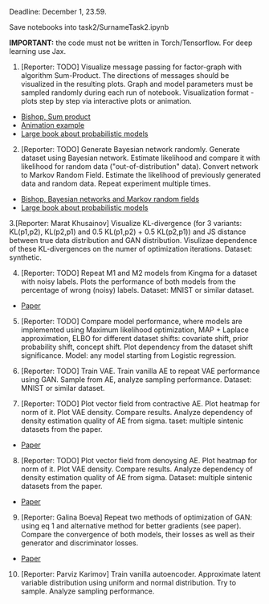 Deadline: December 1, 23.59.

Save notebooks into task2/SurnameTask2.ipynb

**IMPORTANT:** the code must not be written in Torch/Tensorflow. For deep learning use Jax.


1. [Reporter: TODO] Visualize message passing for factor-graph with algorithm Sum-Product. The directions of messages should be visualized in the resulting plots.  Graph and model parameters must be sampled randomly during each run of notebook. Visualization format - plots step by step via interactive plots or animation. 
* [Bishop, Sum product](http://users.isr.ist.utl.pt/~wurmd/Livros/school/Bishop%20-%20Pattern%20Recognition%20And%20Machine%20Learning%20-%20Springer%20%202006.pdf)
* [Animation example](https://jckantor.github.io/CBE30338/A.03-Animation-in-Jupyter-Notebooks.html)
* [Large book about probabilistic models](http://mcb111.org/w06/KollerFriedman.pdf)

2. [Reporter: TODO] Generate Bayesian network randomly. Generate dataset using Bayesian network. Estimate likelihood and compare it with likelihood for random data ("out-of-distribution" data). Convert network to Markov Random Field. Estimate the likelihood of previously generated data and random data. Repeat experiment multiple times.
* [Bishop, Bayesian networks and Markov random fields](http://users.isr.ist.utl.pt/~wurmd/Livros/school/Bishop%20-%20Pattern%20Recognition%20And%20Machine%20Learning%20-%20Springer%20%202006.pdf)
* [Large book about probabilistic models](http://mcb111.org/w06/KollerFriedman.pdf)

3.[Reporter: Marat Khusainov] Visualize KL-divergence (for 3 variants: KL(p1,p2), KL(p2,p1) and 0.5 KL(p1,p2) + 0.5 KL(p2,p1)) and JS distance between true data distribution and GAN distribution. Visulizae dependence of these KL-divergences on the numer of optimization iterations. Dataset: synthetic. 

4. [Reporter: TODO] Repeat M1 and M2 models from Kingma for a dataset with noisy labels. Plots the performance of both models from the percentage of wrong (noisy) labels. Dataset: MNIST or similar dataset.
* [Paper](https://proceedings.neurips.cc/paper/2014/file/d523773c6b194f37b938d340d5d02232-Paper.pdf)

5. [Reporter: TODO] Compare model performance, where models are implemented using Maximum likelihood optimization, MAP + Laplace approximation, ELBO for different dataset shifts: covariate shift, prior probability shift, concept shift. Plot dependency from the dataset shift significance. Model: any model starting from Logistic regression. 

6. [Reporter: TODO] Train VAE. Train vanilla AE to repeat VAE performance using GAN. Sample from AE, analyze sampling performance. Dataset: MNIST or similar dataset.

7. [Reporter: TODO] Plot vector field from contractive AE. Plot heatmap for norm of it. Plot VAE density. Compare results. Analyze dependency of density estimation quality of AE from sigma. taset: multiple sintenic datasets from the paper.
* [Paper](https://www.jmlr.org/papers/volume15/alain14a/alain14a.pdf)


8. [Reporter: TODO] Plot vector field from denoysing AE. Plot heatmap for norm of it. Plot VAE density. Compare results. Analyze dependency of density estimation quality of AE from sigma. Dataset: multiple sintenic datasets from the paper.
* [Paper](https://www.jmlr.org/papers/volume15/alain14a/alain14a.pdf)


9. [Reporter: Galina Boeva] Repeat two methods of optimization of GAN: using eq 1 and alternative method for better gradients (see paper). Compare the convergence of both models, their losses as well as their generator and discriminator losses.
* [Paper](https://arxiv.org/pdf/1406.2661.pdf)

10. [Reporter: Parviz Karimov] Train vanilla autoencoder. Approximate latent variable distribution using uniform and normal distribution. Try to sample. Analyze sampling performance.

